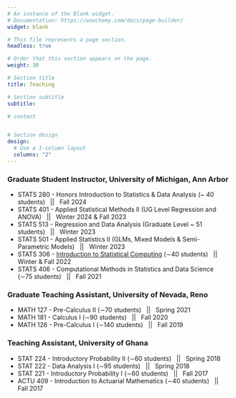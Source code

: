 ```yaml
---
# An instance of the Blank widget.
# Documentation: https://wowchemy.com/docs/page-builder/
widget: blank

# This file represents a page section.
headless: true

# Order that this section appears on the page.
weight: 30

# Section title
title: Teaching

# Section subtitle
subtitle:

# content


# Section design
design:
  # Use a 1-column layout
  columns: "2" 
---
```


### Graduate Student Instructor, University of Michigan, Ann Arbor
- STATS 280 - Honors Introduction to Statistics & Data Analysis (~ 40 students) &nbsp; || &nbsp; Fall 2024
- STATS 401 - Applied Statistical Methods II (UG Level Regression and ANOVA) &nbsp; || &nbsp; Winter 2024 & Fall 2023
- STATS 513 - Regression and Data Analysis (Graduate Level ~ 51 students) &nbsp; || &nbsp; Winter 2023
- STATS 501 - Applied Statistics II (GLMs, Mixed Models & Semi-Parametric Models) &nbsp; || &nbsp; Winter 2023
- STATS 306 - [Introduction to Statistical Computing](https://bosafoagyare.netlify.app/courses/stats306-w22/) (∼40 students) &nbsp; || &nbsp; Winter & Fall 2022
- STATS 406 - Computational Methods in Statistics and Data Science (∼75 students) &nbsp; || &nbsp; Fall 2021


### Graduate Teaching Assistant, University of Nevada, Reno
- MATH 127 - Pre-Calculus II (∼70 students) &nbsp; || &nbsp; Spring 2021
- MATH 181 - Calculus I (∼90 students) &nbsp; || &nbsp; Fall 2020
- MATH 126 - Pre-Calculus I (∼140 students) &nbsp; || &nbsp; Fall 2019


### Teaching Assistant, University of Ghana
- STAT 224 - Introductory Probability II (∼60 students) &nbsp; || &nbsp; Spring 2018
- STAT 222 - Data Analysis I (∼95 students) &nbsp; || &nbsp; Spring 2018
- STAT 221 - Introductory Probability I (∼60 students) &nbsp; || &nbsp; Fall 2017
- ACTU 409 - Introduction to Actuarial Mathematics (∼40 students) &nbsp; || &nbsp; Fall 2017

